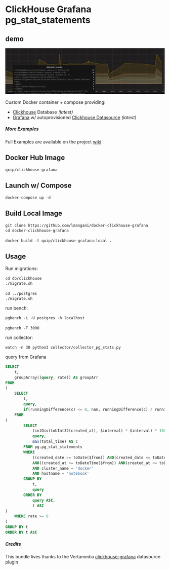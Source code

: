 # ClickHouse Grafana pg_stat_statements

## demo
![image](img/demo.png)

Custom Docker container + compose providing:
* [Clickhouse](https://github.com/yandex/ClickHouse/) Database _(latest)_
* [Grafana](https://github.com/grafana/grafana) w/ autoprovisioned [Clickhouse Datasource](https://github.com/Vertamedia/clickhouse-grafana) _(latest)_

##### More Examples
Full Examples are available on the project [wiki](https://github.com/lmangani/docker-clickhouse-grafana/wiki)


## Docker Hub Image
```
qxip/clickhouse-grafana
```

## Launch w/ Compose
```
docker-compose up -d
```

## Build Local Image
```
git clone https://github.com/lmangani/docker-clickhouse-grafana
cd docker-clickhouse-grafana

docker build -t qxip/clickhouse-grafana:local .
```

## Usage
Run migrations:
```
cd db/clickhouse
./migrate.sh

cd ../postgres
./migrate.sh
```
run bench:
```
pgbench -i -U postgres -h localhost

pgbench -T 3000
```
run collector:
```
watch -n 30 python3 collector/collector_pg_stats.py
```

query from Grafana
```sql
SELECT
    t,
    groupArray((query, rate)) AS groupArr
FROM
(
    SELECT
        t,
        query,
        if(runningDifference(c) <= 0, nan, runningDifference(c) / runningDifference(t / 1000)) AS rate
    FROM
(
        SELECT
            (intDiv(toUInt32(created_at), $interval) * $interval) * 1000 AS t,
            query,
            max(total_time) AS c
        FROM pg.pg_stat_statements
        WHERE
            ((created_date >= toDate($from)) AND(created_date <= toDate($to)))
            AND((created_at >= toDateTime($from)) AND(created_at <= toDateTime($to)))
            AND cluster_name = 'docker'
            AND hostname = 'notebook'
        GROUP BY
            t,
            query
        ORDER BY
            query ASC,
            t ASC
)
    WHERE rate >= 0
)
GROUP BY t
ORDER BY t ASC
```

##### Credits
This bundle lives thanks to the Vertamedia [clickhouse-grafana](https://github.com/Vertamedia/clickhouse-grafana) datasource plugin
